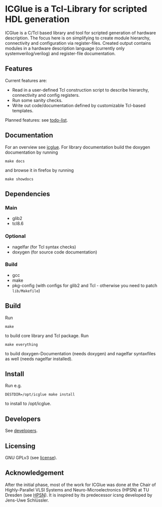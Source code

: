 # ICGlue is a Tcl-Library for scripted HDL generation

ICGlue is a C/Tcl based library and tool for scripted generation of hardware description.
The focus here is on simplifying to create module hierarchy, connectivity and configuration via register-files.
Created output contains modules in a hardware description language (currently only systemverilog/verilog) and register-file documentation.

## Features
Current features are:
- Read in a user-defined Tcl construction script to describe hierarchy, connectivity and config registers.
- Run some sanity checks.
- Write out code/documentation defined by customizable Tcl-based templates.

Planned features: see [todo-list](TODOS.md).

## Documentation
For an overview see [icglue](doxy/icglue.md).
For library documentation build the doxygen documentation by running
```shell
make docs
```
and browse it in firefox by running
```shell
make showdocs
```

## Dependencies
### Main
- glib2
- tcl8.6

### Optional
- nagelfar (for Tcl syntax checks)
- doxygen (for source code documentation)

### Build
- gcc
- make
- pkg-config (with configs for glib2 and Tcl - otherwise you need to patch `lib/Makefile`)

## Build
Run
```shell
make
```
to build core library and Tcl package.
Run
```shell
make everything
```
to build doxygen-Documentation (needs doxygen) and nagelfar syntaxfiles as well (needs nagelfar installed).

## Install
Run e.g.
```shell
DESTDIR=/opt/icglue make install
```
to install to /opt/icglue.

## Developers
See [developers](AUTHORS.md).

## Licensing
GNU GPLv3 (see [license](LICENSE.md)).

## Acknowledgement
After the initial phase, most of the work for ICGlue was done at the Chair of Highly-Parallel VLSI Systems and Neuro-Microelectronics (HPSN) at TU Dresden
(see [HPSN](https://tu-dresden.de/ing/elektrotechnik/iee/hpsn "Chair of Highly-Parallel VLSI Systems and Neuro-Microelectronics")).
It is inspired by its predecessor icsng developed by Jens-Uwe Schlüssler.
